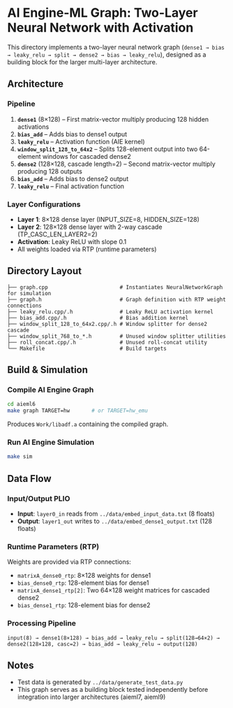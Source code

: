 # AI Engine-ML Graph: Two-Layer Neural Network with Activation

This directory implements a two-layer neural network graph (`dense1 → bias → leaky_relu → split → dense2 → bias → leaky_relu`), designed as a building block for the larger multi-layer architecture.

## Architecture

### Pipeline
1. **`dense1`** (8×128) – First matrix-vector multiply producing 128 hidden activations
2. **`bias_add`** – Adds bias to dense1 output
3. **`leaky_relu`** – Activation function (AIE kernel)
4. **`window_split_128_to_64x2`** – Splits 128-element output into two 64-element windows for cascaded dense2
5. **`dense2`** (128×128, cascade length=2) – Second matrix-vector multiply producing 128 outputs
6. **`bias_add`** – Adds bias to dense2 output
7. **`leaky_relu`** – Final activation function

### Layer Configurations
- **Layer 1**: 8×128 dense layer (INPUT_SIZE=8, HIDDEN_SIZE=128)
- **Layer 2**: 128×128 dense layer with 2-way cascade (TP_CASC_LEN_LAYER2=2)
- **Activation**: Leaky ReLU with slope 0.1
- All weights loaded via RTP (runtime parameters)

## Directory Layout

```
├── graph.cpp                       # Instantiates NeuralNetworkGraph for simulation
├── graph.h                         # Graph definition with RTP weight connections
├── leaky_relu.cpp/.h               # Leaky ReLU activation kernel
├── bias_add.cpp/.h                 # Bias addition kernel
├── window_split_128_to_64x2.cpp/.h # Window splitter for dense2 cascade
├── window_split_768_to_*.h         # Unused window splitter utilities
├── roll_concat.cpp/.h              # Unused roll-concat utility
└── Makefile                        # Build targets
```

## Build & Simulation

### Compile AI Engine Graph
```bash
cd aieml6
make graph TARGET=hw       # or TARGET=hw_emu
```
Produces `Work/libadf.a` containing the compiled graph.

### Run AI Engine Simulation
```bash
make sim
```

## Data Flow

### Input/Output PLIO
- **Input**: `layer0_in` reads from `../data/embed_input_data.txt` (8 floats)
- **Output**: `layer1_out` writes to `../data/embed_dense1_output.txt` (128 floats)

### Runtime Parameters (RTP)
Weights are provided via RTP connections:
- `matrixA_dense0_rtp`: 8×128 weights for dense1
- `bias_dense0_rtp`: 128-element bias for dense1
- `matrixA_dense1_rtp[2]`: Two 64×128 weight matrices for cascaded dense2
- `bias_dense1_rtp`: 128-element bias for dense2

### Processing Pipeline
```
input(8) → dense1(8×128) → bias_add → leaky_relu → split(128→64×2) →
dense2(128×128, casc=2) → bias_add → leaky_relu → output(128)
```

## Notes
- Test data is generated by `../data/generate_test_data.py`
- This graph serves as a building block tested independently before integration into larger architectures (aieml7, aieml9)
